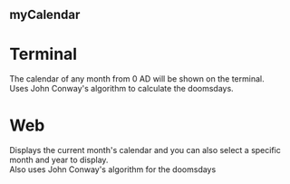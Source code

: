 ## myCalendar
# Terminal
The calendar of any month from 0 AD will be shown on the terminal. <br> Uses John Conway's algorithm to calculate the doomsdays.

# Web
Displays the current month's calendar and you can also select a specific month and year to display. <br>
Also uses John Conway's algorithm for the doomsdays
